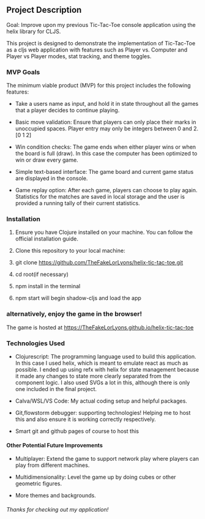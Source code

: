 ## __Project Description__

Goal: Improve upon my previous Tic-Tac-Toe console application using the helix library for CLJS.

This project is designed to demonstrate the implementation of Tic-Tac-Toe as a cljs web application with features such as Player vs. Computer and Player vs Player modes, stat tracking, and theme toggles.

### __MVP Goals__
  
The minimum viable product (MVP) for this project includes the following features:

- Take a users name as input, and hold it in state throughout all the games that a player decides to continue playing.

- Basic move validation: Ensure that players can only place their marks in unoccupied spaces. Player entry may only be integers between 0 and 2. [0 1 2]

- Win condition checks: The game ends when either player wins or when the board is full (draw). In this case the computer has been optimized to win or draw every game.

- Simple text-based interface: The game board and current game status are displayed in the console.

- Game replay option: After each game, players can choose to play again. Statistics for the matches are saved in local storage and the user is provided a running tally of their current statistics.
  
### __Installation__

1. Ensure you have Clojure installed on your machine. You can follow the official installation guide.

2. Clone this repository to your local machine:

3. git clone https://github.com/TheFakeLorLyons/helix-tic-tac-toe.git

4. cd root(if necessary)

5. npm install in the terminal

6. npm start will begin shadow-cljs and load the app

### __alternatively, enjoy the game in the browser!__

The game is hosted at https://TheFakeLorLyons.github.io/helix-tic-tac-toe

### __Technologies Used__

- Clojurescript: The programming language used to build this application. In this case I used helix, which is meant to emulate
react as much as possible. I ended up using refx with helix for state management because it made any changes to state more clearly
separated from the component logic. I also used SVGs a lot in this, although there is only one included in the final project.

- Calva/WSL/VS Code: My actual coding setup and helpful packages.

- Git,flowstorm debugger: supporting technologies! Helping me to host this and also ensure it is working correctly respectively.

- Smart git and github pages of course to host this

#### __Other Potential Future Improvements__

- Multiplayer: Extend the game to support network play where players can play from different machines.

- Multidimensionality: Level the game up by doing cubes or other geometric figures.

- More themes and backgrounds.

###### Thanks for checking out my application!